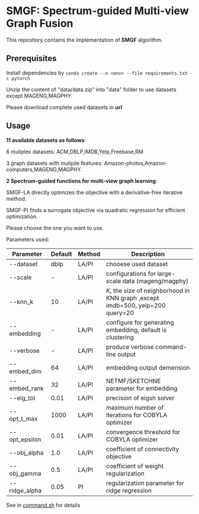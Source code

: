 # SMGF: Spectrum-guided Multi-view Graph Fusion

This repository contains the implementation of **SMGF** algorithm.

## Prerequisites

Install dependencies by `conda create --n <env> --file requirements.txt -c pytorch`

Unzip the content of "data/data.zip" into "data" folder to use datasets except MAGENG,MAGPHY.

Please download complete used datasets in **url**

## Usage

**11 available datasets as follows**: 

6 muliplex datasets: ACM,DBLP,IMDB,Yelp,Freebase,RM

3 graph datasets with mulipile features: Amazon-photos,Amazon-computers,MAGENG,MAGPHY.

**2 Spectrum-guided functions for multi-view graph learning**:

SMGF-LA directly optimizes the objective with a derivative-free iterative method. 

SMGF-PI finds a surrogate objective via quadratic regression for
efficient optimization. 

Please choose the one you want to use.

Parameters used:

| Parameter     | Default | Method | Description                                                                    |
| ------------- | ------- | ------ | ------------------------------------------------------------------------------ |
| --dataset     | dblp    | LA/PI  | chooese used dataset                                                           |
| --scale       | -       | LA/PI  | configurations for large-scale data (mageng/magphy)                            |
| --knn_k       | 10      | LA/PI  | $K$, the size of neighborhood in KNN graph ,except imdb=500, yelp=200 query=20 |
| --embedding   | -       | LA/PI  | configure for generating embedding, default is clustering                      |
| --verbose     | -       | LA/PI  | produce verbose command-line output                                            |
| --embed_dim   | 64      | LA/PI  | embedding output demension                                                     |
| --embed_rank  | 32      | LA/PI  | NETMF/SKETCHNE parameter for embedding                                         |
| --eig_tol     | 0.01    | LA/PI  | precision of eigsh solver                                                      |
| --opt_t_max   | 1000    | LA/PI  | maximum number of iterations for COBYLA optimizer                              |
| --opt_epsilon | 0.01    | LA/PI  | convergence threshold for COBYLA optimizer                                     |
| --obj_alpha   | 1.0     | LA/PI  | coefficient of connectivity objective                                          |
| --obj_gamma   | 0.5     | LA/PI  | coefficient of weight regularization                                           |
| --ridge_alpha | 0.05    | PI     | regularization parameter for ridge regression                                  |

See in [command.sh](command.sh) for details
